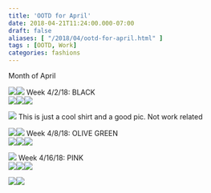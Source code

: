 ```yaml
---
title: 'OOTD for April'
date: 2018-04-21T11:24:00.000-07:00
draft: false
aliases: [ "/2018/04/ootd-for-april.html" ]
tags : [OOTD, Work]
categories: fashions
---
```


Month of April

  

  

[![](https://3.bp.blogspot.com/-D6SOVSBx3EM/Wtt-lytH-YI/AAAAAAAAE8s/soqO6kk-rQoBv78Vd-FbhXXDxinP3RwUwCLcBGAs/s200/IMG_0979.JPG)](https://3.bp.blogspot.com/-D6SOVSBx3EM/Wtt-lytH-YI/AAAAAAAAE8s/soqO6kk-rQoBv78Vd-FbhXXDxinP3RwUwCLcBGAs/s1600/IMG_0979.JPG)[![](https://2.bp.blogspot.com/-IKYLaNF8zVg/Wtt-l7lUUoI/AAAAAAAAE8k/8_CUf7OLsPUoGNXOSYct50twt5TQT3mhgCLcBGAs/s200/IMG_0983.JPG)](https://2.bp.blogspot.com/-IKYLaNF8zVg/Wtt-l7lUUoI/AAAAAAAAE8k/8_CUf7OLsPUoGNXOSYct50twt5TQT3mhgCLcBGAs/s1600/IMG_0983.JPG) Week 4/2/18: BLACK  
[![](https://2.bp.blogspot.com/-eII0nOkTKYA/Wtt-l0YHs2I/AAAAAAAAE8o/QG-cFhZQIV8Pher1fY97NtUBPmHs_nCmgCLcBGAs/s200/IMG_0993.JPG)](https://2.bp.blogspot.com/-eII0nOkTKYA/Wtt-l0YHs2I/AAAAAAAAE8o/QG-cFhZQIV8Pher1fY97NtUBPmHs_nCmgCLcBGAs/s1600/IMG_0993.JPG)[![](https://1.bp.blogspot.com/-50KOUQRiyIc/Wtt-nEyMWqI/AAAAAAAAE8w/BCg7q-Zq49Y86AmlKZGx9GgaWBHpqW9vQCLcBGAs/s200/IMG_0999.JPG)](https://1.bp.blogspot.com/-50KOUQRiyIc/Wtt-nEyMWqI/AAAAAAAAE8w/BCg7q-Zq49Y86AmlKZGx9GgaWBHpqW9vQCLcBGAs/s1600/IMG_0999.JPG)[![](https://1.bp.blogspot.com/-xl36PF_0vE8/Wtt-oeZ3lJI/AAAAAAAAE80/eYMgmC-hTLYC1R7GTJI66zuqT5LHsQziACLcBGAs/s200/IMG_1002.JPG)](https://1.bp.blogspot.com/-xl36PF_0vE8/Wtt-oeZ3lJI/AAAAAAAAE80/eYMgmC-hTLYC1R7GTJI66zuqT5LHsQziACLcBGAs/s1600/IMG_1002.JPG)  
  
[![](https://3.bp.blogspot.com/-5pu_9t5LgP8/Wtt-oTF-7FI/AAAAAAAAE84/N-iAVh4wcgMRdBiXdG9jm2KpZk1XIqkOwCLcBGAs/s200/IMG_1004.JPG)](https://3.bp.blogspot.com/-5pu_9t5LgP8/Wtt-oTF-7FI/AAAAAAAAE84/N-iAVh4wcgMRdBiXdG9jm2KpZk1XIqkOwCLcBGAs/s1600/IMG_1004.JPG) This is just a cool shirt and a good pic. Not work related  
  
[![](https://4.bp.blogspot.com/-6-g4RKUsoX4/Wtt_UmbBtyI/AAAAAAAAE9Q/GGpSgQte3P4PUxZM1gt5caUfU6x3DvwBgCLcBGAs/s200/IMG_1041.JPG)](https://4.bp.blogspot.com/-6-g4RKUsoX4/Wtt_UmbBtyI/AAAAAAAAE9Q/GGpSgQte3P4PUxZM1gt5caUfU6x3DvwBgCLcBGAs/s1600/IMG_1041.JPG)[![](https://2.bp.blogspot.com/-G14GDTRsFgo/Wtt_UqtnqHI/AAAAAAAAE9U/tpJNxfo10WI7sfhrmc9X_iuAW5X95MsWwCLcBGAs/s200/IMG_1043.JPG)](https://2.bp.blogspot.com/-G14GDTRsFgo/Wtt_UqtnqHI/AAAAAAAAE9U/tpJNxfo10WI7sfhrmc9X_iuAW5X95MsWwCLcBGAs/s1600/IMG_1043.JPG) Week 4/8/18: OLIVE GREEN  
[![](https://4.bp.blogspot.com/-x94Xjlkjews/Wtt_UMUfrTI/AAAAAAAAE9M/FmJTCfShmFY_SAa3bqBdwcF4dumllY55gCLcBGAs/s200/IMG_1044.JPG)](https://4.bp.blogspot.com/-x94Xjlkjews/Wtt_UMUfrTI/AAAAAAAAE9M/FmJTCfShmFY_SAa3bqBdwcF4dumllY55gCLcBGAs/s1600/IMG_1044.JPG)[![](https://4.bp.blogspot.com/-fIQk3h2wMak/Wtt_Vnyu3uI/AAAAAAAAE9Y/WnokPF_W2XkjpKuwN_ZSxvRTyCPm54DnACLcBGAs/s200/IMG_1045.JPG)](https://4.bp.blogspot.com/-fIQk3h2wMak/Wtt_Vnyu3uI/AAAAAAAAE9Y/WnokPF_W2XkjpKuwN_ZSxvRTyCPm54DnACLcBGAs/s1600/IMG_1045.JPG)[![](https://1.bp.blogspot.com/-Y1RjO41pNZc/Wtt_WQoEYwI/AAAAAAAAE9c/e076aF051BsLURMah6q-ZY_dq6pbdnjCwCLcBGAs/s200/IMG_1049.JPG)](https://1.bp.blogspot.com/-Y1RjO41pNZc/Wtt_WQoEYwI/AAAAAAAAE9c/e076aF051BsLURMah6q-ZY_dq6pbdnjCwCLcBGAs/s1600/IMG_1049.JPG)  
  
[![](https://2.bp.blogspot.com/-ln8bfAOGc4M/WtuAx2b7VyI/AAAAAAAAE-Q/z95PnwcTa-MCEYymdoA_hpPu-9ooy58egCLcBGAs/s200/IMG_1100.JPG)](https://2.bp.blogspot.com/-ln8bfAOGc4M/WtuAx2b7VyI/AAAAAAAAE-Q/z95PnwcTa-MCEYymdoA_hpPu-9ooy58egCLcBGAs/s1600/IMG_1100.JPG) Week 4/16/18: PINK  
[![](https://4.bp.blogspot.com/-wKHM4EL6pbc/WtuAvLUhJGI/AAAAAAAAE90/G_3XdDTgjpIAZN_IBwqBXkqcGKiCAm17wCLcBGAs/s200/IMG_1093.JPG)](https://4.bp.blogspot.com/-wKHM4EL6pbc/WtuAvLUhJGI/AAAAAAAAE90/G_3XdDTgjpIAZN_IBwqBXkqcGKiCAm17wCLcBGAs/s1600/IMG_1093.JPG)[![](https://3.bp.blogspot.com/-Vp7Yn11ujRw/WtuAvU1XLUI/AAAAAAAAE98/nW75pMb0qXQguE-XD7KVE2X0h72vRfqVQCLcBGAs/s200/IMG_1094.JPG)](https://3.bp.blogspot.com/-Vp7Yn11ujRw/WtuAvU1XLUI/AAAAAAAAE98/nW75pMb0qXQguE-XD7KVE2X0h72vRfqVQCLcBGAs/s1600/IMG_1094.JPG)[![](https://2.bp.blogspot.com/-7w4k0XkrVgY/WtuA7EKE4fI/AAAAAAAAE-w/G3U4qeKJJIs6EjWfZlQ_CyA-GKgIwgfjgCEwYBhgL/s200/IMG_1096.JPG)](https://2.bp.blogspot.com/-7w4k0XkrVgY/WtuA7EKE4fI/AAAAAAAAE-w/G3U4qeKJJIs6EjWfZlQ_CyA-GKgIwgfjgCEwYBhgL/s1600/IMG_1096.JPG)  
  
[![](https://1.bp.blogspot.com/-vrInuj6dZ6I/WtuAwxywcuI/AAAAAAAAE-I/2uu1--Q5RmEFSuNf-3iRhPjpBkbFNmhGgCLcBGAs/s200/IMG_1098.JPG)](https://1.bp.blogspot.com/-vrInuj6dZ6I/WtuAwxywcuI/AAAAAAAAE-I/2uu1--Q5RmEFSuNf-3iRhPjpBkbFNmhGgCLcBGAs/s1600/IMG_1098.JPG)[![](https://3.bp.blogspot.com/-TxYi4_Iz3gA/WtuAxoKLKNI/AAAAAAAAE-M/S5wUIUlMDgobkVZuAewBAy_YAPJKxMnQwCLcBGAs/s200/IMG_1099.JPG)](https://3.bp.blogspot.com/-TxYi4_Iz3gA/WtuAxoKLKNI/AAAAAAAAE-M/S5wUIUlMDgobkVZuAewBAy_YAPJKxMnQwCLcBGAs/s1600/IMG_1099.JPG)